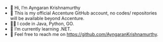 - 👋 Hi, I’m Ayngaran Krishnamurthy
- 👻 This is my official Accenture GitHub account, no codes/ repositories will be available beyond Accenture.
- 👨‍💻 I code in Java, Python, GO.
- 🌱 I’m currently learning .NET.
- 🎯 Feel free to reach me on https://github.com/AyngaranKrishnamurthy.
